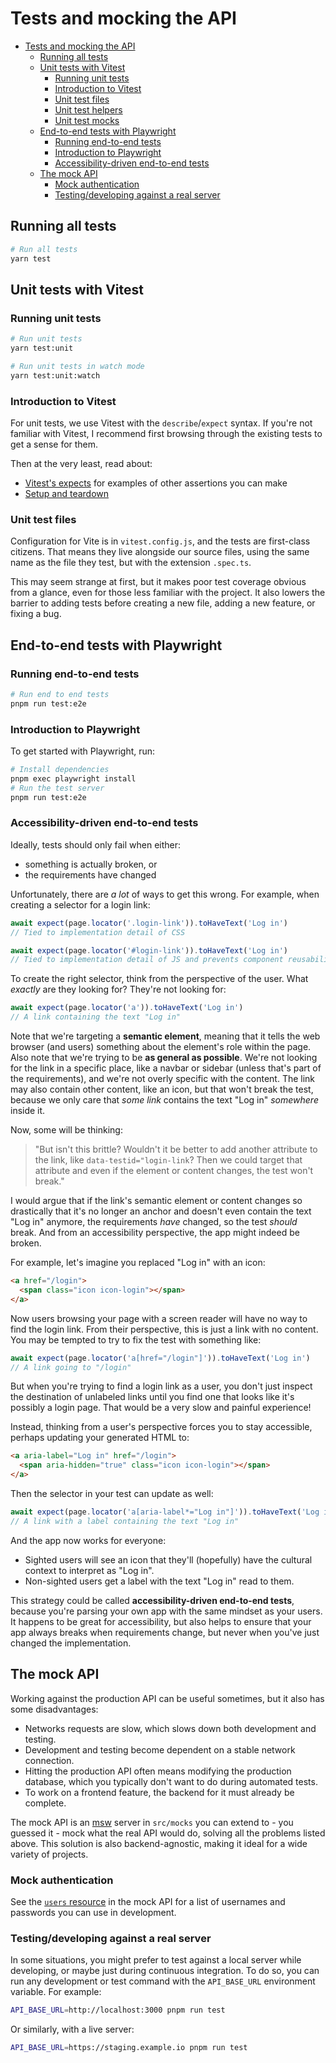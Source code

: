# Tests and mocking the API

- [Tests and mocking the API](#tests-and-mocking-the-api)
  - [Running all tests](#running-all-tests)
  - [Unit tests with Vitest](#unit-tests-with-vitest)
    - [Running unit tests](#running-unit-tests)
    - [Introduction to Vitest](#introduction-to-vitest)
    - [Unit test files](#unit-test-files)
    - [Unit test helpers](#unit-test-helpers)
    - [Unit test mocks](#unit-test-mocks)
  - [End-to-end tests with Playwright](#end-to-end-tests-with-playwright)
    - [Running end-to-end tests](#running-end-to-end-tests)
    - [Introduction to Playwright](#introduction-to-playwright)
    - [Accessibility-driven end-to-end tests](#accessibility-driven-end-to-end-tests)
  - [The mock API](#the-mock-api)
    - [Mock authentication](#mock-authentication)
    - [Testing/developing against a real server](#testingdeveloping-against-a-real-server)

## Running all tests

```bash
# Run all tests
yarn test
```

## Unit tests with Vitest

### Running unit tests

```bash
# Run unit tests
yarn test:unit

# Run unit tests in watch mode
yarn test:unit:watch
```

### Introduction to Vitest

For unit tests, we use Vitest with the `describe`/`expect` syntax. If you're not familiar with Vitest, I recommend first browsing through the existing tests to get a sense for them.

Then at the very least, read about:

- [Vitest's expects](https://vitest.dev/api/expect) for examples of other assertions you can make
- [Setup and teardown](https://vitest.dev/api/#setup-and-teardown)

### Unit test files

Configuration for Vite is in `vitest.config.js`, and the tests are first-class citizens. That means they live alongside our source files, using the same name as the file they test, but with the extension `.spec.ts`.

This may seem strange at first, but it makes poor test coverage obvious from a glance, even for those less familiar with the project. It also lowers the barrier to adding tests before creating a new file, adding a new feature, or fixing a bug.

## End-to-end tests with Playwright

### Running end-to-end tests

```bash
# Run end to end tests
pnpm run test:e2e
```

### Introduction to Playwright

To get started with Playwright, run:

```bash
# Install dependencies
pnpm exec playwright install
# Run the test server
pnpm run test:e2e
```

### Accessibility-driven end-to-end tests

Ideally, tests should only fail when either:

- something is actually broken, or
- the requirements have changed

Unfortunately, there are _a lot_ of ways to get this wrong. For example, when creating a selector for a login link:

```js
await expect(page.locator('.login-link')).toHaveText('Log in')
// Tied to implementation detail of CSS

await expect(page.locator('#login-link')).toHaveText('Log in')
// Tied to implementation detail of JS and prevents component reusability
```

To create the right selector, think from the perspective of the user. What _exactly_ are they looking for? They're not looking for:

```js
await expect(page.locator('a')).toHaveText('Log in')
// A link containing the text "Log in"
```

Note that we're targeting a **semantic element**, meaning that it tells the web browser (and users) something about the element's role within the page. Also note that we're trying to be **as general as possible**. We're not looking for the link in a specific place, like a navbar or sidebar (unless that's part of the requirements), and we're not overly specific with the content. The link may also contain other content, like an icon, but that won't break the test, because we only care that _some link_ contains the text "Log in" _somewhere_ inside it.

Now, some will be thinking:

> "But isn't this brittle? Wouldn't it be better to add another attribute to the link, like `data-testid="login-link`? Then we could target that attribute and even if the element or content changes, the test won't break."

I would argue that if the link's semantic element or content changes so drastically that it's no longer an anchor and doesn't even contain the text "Log in" anymore, the requirements _have_ changed, so the test _should_ break. And from an accessibility perspective, the app might indeed be broken.

For example, let's imagine you replaced "Log in" with an icon:

```html
<a href="/login">
  <span class="icon icon-login"></span>
</a>
```

Now users browsing your page with a screen reader will have no way to find the login link. From their perspective, this is just a link with no content. You may be tempted to try to fix the test with something like:

```js
await expect(page.locator('a[href="/login"]')).toHaveText('Log in')
// A link going to "/login"
```

But when you're trying to find a login link as a user, you don't just inspect the destination of unlabeled links until you find one that looks like it's possibly a login page. That would be a very slow and painful experience!

Instead, thinking from a user's perspective forces you to stay accessible, perhaps updating your generated HTML to:

```html
<a aria-label="Log in" href="/login">
  <span aria-hidden="true" class="icon icon-login"></span>
</a>
```

Then the selector in your test can update as well:

```js
await expect(page.locator('a[aria-label*="Log in"]')).toHaveText('Log in')
// A link with a label containing the text "Log in"
```

And the app now works for everyone:

- Sighted users will see an icon that they'll (hopefully) have the cultural context to interpret as "Log in".
- Non-sighted users get a label with the text "Log in" read to them.

This strategy could be called **accessibility-driven end-to-end tests**, because you're parsing your own app with the same mindset as your users. It happens to be great for accessibility, but also helps to ensure that your app always breaks when requirements change, but never when you've just changed the implementation.

## The mock API

Working against the production API can be useful sometimes, but it also has some disadvantages:

- Networks requests are slow, which slows down both development and testing.
- Development and testing become dependent on a stable network connection.
- Hitting the production API often means modifying the production database, which you typically don't want to do during automated tests.
- To work on a frontend feature, the backend for it must already be complete.

The mock API is an [msw](https://mswjs.io/) server in `src/mocks` you can extend to - you guessed it - mock what the real API would do, solving all the problems listed above. This solution is also backend-agnostic, making it ideal for a wide variety of projects.

### Mock authentication

See the [`users` resource](../src/mocks/resources/users.ts) in the mock API for a list of usernames and passwords you can use in development.

### Testing/developing against a real server

In some situations, you might prefer to test against a local server while developing, or maybe just during continuous integration. To do so, you can run any development or test command with the `API_BASE_URL` environment variable. For example:

```bash
API_BASE_URL=http://localhost:3000 pnpm run test
```

Or similarly, with a live server:

```bash
API_BASE_URL=https://staging.example.io pnpm run test
```
